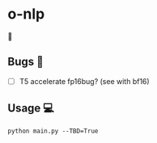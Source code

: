 # o-nlp

🚧

## Bugs 🐛

- [ ] T5 accelerate fp16bug? (see with bf16)

## Usage 💻

```
python main.py --TBD=True
```